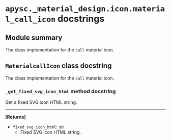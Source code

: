 # `apysc._material_design.icon.material_call_icon` docstrings

## Module summary

The class implementation for the `call` material icon.

## `MaterialcallIcon` class docstring

The class implementation for the `call` material icon.

### `_get_fixed_svg_icon_html` method docstring

Get a fixed SVG icon HTML string.<hr>

**[Returns]**

- `fixed_svg_icon_html`: str
  - Fixed SVG icon HTML string.